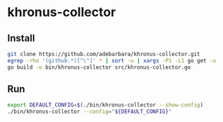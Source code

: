 khronus-collector
=======

## Install
```bash
git clone https://github.com/adebarbara/khronus-collector.git
egrep -rho '(github.*)[^\"]' * | sort -u | xargs -P1 -L1 go get -u
go build -o bin/khronus-collector src/khronus-collector.go
```

## Run
```bash 
export DEFAULT_CONFIG=$(./bin/khronus-collector --show-config)
./bin/khronus-collector --config="${DEFAULT_CONFIG}"
```
